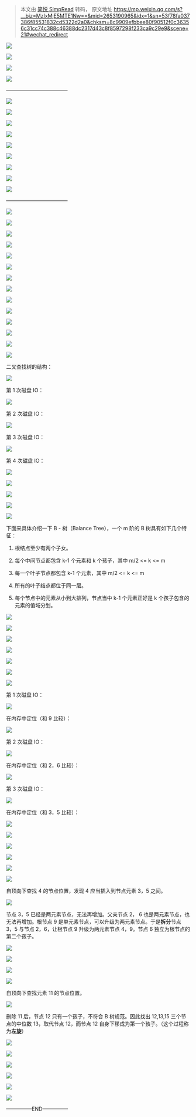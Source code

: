 > 本文由 [简悦 SimpRead](http://ksria.com/simpread/) 转码， 原文地址 https://mp.weixin.qq.com/s?__biz=MzIxMjE5MTE1Nw==&mid=2653190965&idx=1&sn=53f78fa037386f85531832cd5322d2a0&chksm=8c9909efbbee80f90512f0c36356c31cc74c388c46388dc2317d43c8f8597298f233ca9c29e9&scene=21#wechat_redirect

![](http://mmbiz.qpic.cn/mmbiz_jpg/NtO5sialJZGoX9aS1vS0cNOWWdNpKV4omperuU9tXVmGtiaebVYhIH8LzNQ4SQ9gcmt8lFRmbVsote0EWZnYWkFQ/0?wx_fmt=jpeg)

![](http://mmbiz.qpic.cn/mmbiz_jpg/NtO5sialJZGoX9aS1vS0cNOWWdNpKV4omvE3DX4LSX7UibSEHDpZOf4OXTIkmqCKs1ib0kbiaiauTePPDaxIqwLyLeg/0?wx_fmt=jpeg)

![](http://mmbiz.qpic.cn/mmbiz_jpg/NtO5sialJZGoX9aS1vS0cNOWWdNpKV4omELrLF4iagicxUdv5w5btvMcQQ1ohptiaaSwAia1Fkuch7G3fkknia7fNePg/0?wx_fmt=jpeg)

![](http://mmbiz.qpic.cn/mmbiz_jpg/NtO5sialJZGoX9aS1vS0cNOWWdNpKV4omSKmWO5RhbfETA3zpFeHZ4cibNoIicvH53qDjqG8ACNCicNcWEfzw4XWAg/0?wx_fmt=jpeg)

————————————

![](http://mmbiz.qpic.cn/mmbiz_jpg/NtO5sialJZGoX9aS1vS0cNOWWdNpKV4om3Qb9JbdqRkZrupQiao3q5icrLj50oKiclmhqoQ7KYhrMw9U0RkccRn8LA/0?wx_fmt=jpeg)

![](http://mmbiz.qpic.cn/mmbiz_jpg/NtO5sialJZGoX9aS1vS0cNOWWdNpKV4omZgqJwlvKKIEiboZYN1bj1ptC8JDBpSgMK5sGsXVbfvqLhmAsYnCwa1A/0?wx_fmt=jpeg)

![](http://mmbiz.qpic.cn/mmbiz_jpg/NtO5sialJZGoX9aS1vS0cNOWWdNpKV4om164ApDQhpkSADVz47icNO3o935TepKIUW9xrsR2G3D5I1mXGBTEuHXg/0?wx_fmt=jpeg)

![](http://mmbiz.qpic.cn/mmbiz_jpg/NtO5sialJZGoX9aS1vS0cNOWWdNpKV4omcoibibpZkKHvjlCKsltt6ibWFekKiaVmJhVolWSicZxNu7PdWF0gyoia1xuQ/0?wx_fmt=jpeg)

![](http://mmbiz.qpic.cn/mmbiz_jpg/NtO5sialJZGoX9aS1vS0cNOWWdNpKV4omicanwicic4BYm8mbD3Q8pke9DVg0PtxeURueV3GgANAejY08UFSsThehQ/0?wx_fmt=jpeg)

![](http://mmbiz.qpic.cn/mmbiz_jpg/NtO5sialJZGoX9aS1vS0cNOWWdNpKV4om0W1TkatXcgYSTJ7oJ2LqfJmw3qQug4b9P3mUyTc0K0fzKj1EIBJynQ/0?wx_fmt=jpeg)

![](http://mmbiz.qpic.cn/mmbiz_jpg/NtO5sialJZGoX9aS1vS0cNOWWdNpKV4omBUWHsicmVibFZUZZReEcs6Zc3ib6QXLYK4ia47FTFicTMX0OUhdAph2v64Q/0?wx_fmt=jpeg)

![](http://mmbiz.qpic.cn/mmbiz_jpg/NtO5sialJZGoX9aS1vS0cNOWWdNpKV4omTAN4YuIgbLictZMXokmleDkhnzicgXia0AXOU20icbQ3pbJkticiaSoGPT8A/0?wx_fmt=jpeg)

![](http://mmbiz.qpic.cn/mmbiz_jpg/NtO5sialJZGoX9aS1vS0cNOWWdNpKV4omjicVxJO4kgHOBz8b22xEXHHzGr1pYlAibauqDbm2VA0MI1oITlpzZ5Yw/0?wx_fmt=jpeg)

————————————

![](http://mmbiz.qpic.cn/mmbiz_jpg/NtO5sialJZGoX9aS1vS0cNOWWdNpKV4omdmtOGTVtHfdQf3LclwKpo1CKYmUfMR4l2QUksDsl1oX13yMBe9FD0Q/0?wx_fmt=jpeg)

![](http://mmbiz.qpic.cn/mmbiz_jpg/NtO5sialJZGoX9aS1vS0cNOWWdNpKV4omaDShib6S2yT1WpbviaA9LIUfkoiaGNh0l4CXvUm1ZJCrAhibqaZm06RgOQ/0?wx_fmt=jpeg)

![](http://mmbiz.qpic.cn/mmbiz_jpg/NtO5sialJZGoX9aS1vS0cNOWWdNpKV4om6Hic9ucmUQKD1sOvC8y3JicHFGXEaOBl2MqpFsggOShs3g7BQzzPXicXA/0?wx_fmt=jpeg)

![](http://mmbiz.qpic.cn/mmbiz_jpg/NtO5sialJZGoX9aS1vS0cNOWWdNpKV4ommNia994ceJWX4EWfoMh1WX62ZaicIichj5saiaVpexWyKrLicubIjHckKrA/0?wx_fmt=jpeg)

![](http://mmbiz.qpic.cn/mmbiz_jpg/NtO5sialJZGoX9aS1vS0cNOWWdNpKV4omSOUSOqWqT1nIZABVxuOOj73vcJwzWXnTdLpNTuGgib4MJnQoLTxaMdg/0?wx_fmt=jpeg)

![](http://mmbiz.qpic.cn/mmbiz_jpg/NtO5sialJZGoBqEgxvibyZ3S2O8GG2EcibsUCP8BndApsVGic5GsRF5jzWDMMDpR6hbuV02Na2H9Hmos0OftQfxu9A/0?wx_fmt=jpeg)

![](http://mmbiz.qpic.cn/mmbiz_jpg/NtO5sialJZGoBqEgxvibyZ3S2O8GG2EcibsvrVpZMS87QUQwRoS4svtRvD5JfZWBz7ltVwQJ2cXfia3khYrRn7qTpA/0?wx_fmt=jpeg)

![](http://mmbiz.qpic.cn/mmbiz_jpg/NtO5sialJZGoBqEgxvibyZ3S2O8GG2EcibsQ2obnicxqsJFrFkTib8QMdiah5yjDLRAH4A6Dvv4Rc40A2OePp9xAxpCQ/0?wx_fmt=jpeg)

![](http://mmbiz.qpic.cn/mmbiz_jpg/NtO5sialJZGoBqEgxvibyZ3S2O8GG2EcibsCoxqcduibyKDpCnAnmibnVNaqJV0YibhpYYp3gE65N1W771XqzzibZQelA/0?wx_fmt=jpeg)

![](http://mmbiz.qpic.cn/mmbiz_jpg/NtO5sialJZGoBqEgxvibyZ3S2O8GG2Ecibs1G1ickrTiaqeCZU52j6ibcj17vYGUiccE8oALmTQXbiaeOKcc5ZibAwj966Q/0?wx_fmt=jpeg)

![](http://mmbiz.qpic.cn/mmbiz_jpg/NtO5sialJZGoBqEgxvibyZ3S2O8GG2EcibscvQzdW5SqAhOjV8y1Q3XewCCkG8YbzlBFibQMMAeOJQLFgtiaqcJYnwA/0?wx_fmt=jpeg)

![](http://mmbiz.qpic.cn/mmbiz_jpg/NtO5sialJZGoBqEgxvibyZ3S2O8GG2EcibsLu2WteEnEZdVUbm2XLh5rDfKcWeLYYbUkDl75lo24jib4CbWmGHCZug/0?wx_fmt=jpeg)

![](http://mmbiz.qpic.cn/mmbiz_jpg/NtO5sialJZGoBqEgxvibyZ3S2O8GG2EcibsoaByag5Eh52qcZNialGyVKHvcicQ9HFxrWTsvJ7Zeh02evJN2ufTZ5Rw/0?wx_fmt=jpeg)

![](http://mmbiz.qpic.cn/mmbiz_jpg/NtO5sialJZGoBqEgxvibyZ3S2O8GG2EcibsKyTxsxAClzrIgScDUhDEhO1zTcncial0ZJwu3ZJQRwKRug9F1VlU9icQ/0?wx_fmt=jpeg)

二叉查找树的结构：

![](http://mmbiz.qpic.cn/mmbiz_jpg/NtO5sialJZGoBqEgxvibyZ3S2O8GG2EcibsvX4fQHNcU5drUrPZPFsuzicnicKycoHQd4Hqric5UzjeK7bsSRVbykmnw/0?wx_fmt=jpeg)

第 1 次磁盘 IO：

![](http://mmbiz.qpic.cn/mmbiz_jpg/NtO5sialJZGoBqEgxvibyZ3S2O8GG2EcibsMKibN9giaNVMbFIlnvTkruWuatuQdvoN07INpbQMFfibtlamFibYTYZjTw/0?wx_fmt=jpeg)

第 2 次磁盘 IO：

![](http://mmbiz.qpic.cn/mmbiz_jpg/NtO5sialJZGoBqEgxvibyZ3S2O8GG2EcibsonW75DsA6sbibqEEDib8e127Bmlx1cjNiacNAtJRtHdgssedibHxWVz0Bg/0?wx_fmt=jpeg)

第 3 次磁盘 IO：

![](http://mmbiz.qpic.cn/mmbiz_jpg/NtO5sialJZGoBqEgxvibyZ3S2O8GG2EcibsnjKOKCu20S5b2apqe3RHqiaL5cRTPxicF2NQ4j4ic8dbvBwTGgdCLHbxg/0?wx_fmt=jpeg)

第 4 次磁盘 IO：

![](http://mmbiz.qpic.cn/mmbiz_jpg/NtO5sialJZGoBqEgxvibyZ3S2O8GG2EcibsqUOlpMg643uxxrb9ygP4Shq20MEicRsv5GqzxqImolibJOVf5Qn9ySgQ/0?wx_fmt=jpeg)

![](http://mmbiz.qpic.cn/mmbiz_jpg/NtO5sialJZGoBqEgxvibyZ3S2O8GG2EcibsRbGPSjia4RQWOVQ2DZVhYibibJasdg3v3QMNS0p4IJtDnAcOnVP4xYp8Q/0?wx_fmt=jpeg)

![](http://mmbiz.qpic.cn/mmbiz_jpg/NtO5sialJZGoBqEgxvibyZ3S2O8GG2Ecibsr6LX79azuhDhNsNibBibVanpqDbccbibgkFziaNHsTPQNsLPq8GSxgNQtQ/0?wx_fmt=jpeg)

![](http://mmbiz.qpic.cn/mmbiz_jpg/NtO5sialJZGoBqEgxvibyZ3S2O8GG2EcibsmRy2uqE5dPtRSbhIJ4ciaZTMGD3dzDYTAQETXGa3zxj0AdLfFphhCtA/0?wx_fmt=jpeg)

![](http://mmbiz.qpic.cn/mmbiz_jpg/NtO5sialJZGoBqEgxvibyZ3S2O8GG2EcibsibqHeTIn9hibc3GJGiarSS9xH0SpPhaclQvKBYy5nbmTg1cYnJM3AFfpg/0?wx_fmt=jpeg)

下面来具体介绍一下 B - 树（Balance Tree），一个 m 阶的 B 树具有如下几个特征：

1. 根结点至少有两个子女。

2. 每个中间节点都包含 k-1 个元素和 k 个孩子，其中 m/2 <= k <= m

3. 每一个叶子节点都包含 k-1 个元素，其中 m/2 <= k <= m

4. 所有的叶子结点都位于同一层。

5. 每个节点中的元素从小到大排列，节点当中 k-1 个元素正好是 k 个孩子包含的元素的值域分划。

![](http://mmbiz.qpic.cn/mmbiz_jpg/NtO5sialJZGoBqEgxvibyZ3S2O8GG2EcibsjkSxcKGRzGmJ3iaxkBAnc0vqOfTn2nMJWTQLICNFh8f4S8TeVpzeX6w/0?wx_fmt=jpeg)

![](http://mmbiz.qpic.cn/mmbiz_jpg/NtO5sialJZGoBqEgxvibyZ3S2O8GG2EcibsBx8AoeUa9IVbk2JbdsjMZ5p0tdicHkO6fN6dCIwdIojkxicK4GdAv7XQ/0?wx_fmt=jpeg)

![](http://mmbiz.qpic.cn/mmbiz_jpg/NtO5sialJZGoBqEgxvibyZ3S2O8GG2Ecibs5LFXxLRhEVH55mqXMhGf9C2icZ4iaFcBhUhABThvG0hiaoD1z4icgQJbbA/0?wx_fmt=jpeg)

![](http://mmbiz.qpic.cn/mmbiz_jpg/NtO5sialJZGrbI83f8meYn1UlzibHGBcqRSQb6eDxZctbAxvNt5gYKPlFEiaNaPcqor2hJ6peyuxGQDmQ8Gaougibw/0?wx_fmt=jpeg)

![](http://mmbiz.qpic.cn/mmbiz_jpg/NtO5sialJZGrbI83f8meYn1UlzibHGBcqRictJGn6axEj3BMbc5RwBiaAPPC9mWxYl6yhQ8icB1YAnux37NmYiatKQXQ/0?wx_fmt=jpeg)

![](http://mmbiz.qpic.cn/mmbiz_jpg/NtO5sialJZGrbI83f8meYn1UlzibHGBcqRwHXAS5B5icGP98ChYyCQ3jiaw7ickeibRBibZTtu5HwWM30R15VAbCh4tOQ/0?wx_fmt=jpeg)

![](http://mmbiz.qpic.cn/mmbiz_jpg/NtO5sialJZGrbI83f8meYn1UlzibHGBcqRxZ6vZjclNWA40cibmZAic9ZZYeZT4aOibCZVTAc4CaauXJN76UvDb7m3Q/0?wx_fmt=jpeg)

第 1 次磁盘 IO：

![](http://mmbiz.qpic.cn/mmbiz_jpg/NtO5sialJZGrbI83f8meYn1UlzibHGBcqRCCdQPjxVB531QYltibYibYIo6ialib6bg8sXJOBOeicDvEUvniastwicibaeibg/0?wx_fmt=jpeg)

在内存中定位（和 9 比较）：

![](http://mmbiz.qpic.cn/mmbiz_jpg/NtO5sialJZGrbI83f8meYn1UlzibHGBcqRIiasUvxOs9ibvlu4PP4gtPZmAbhEVich1tpja1PDWeHyx5491J9bLE12A/0?wx_fmt=jpeg)

第 2 次磁盘 IO：

![](http://mmbiz.qpic.cn/mmbiz_jpg/NtO5sialJZGrbI83f8meYn1UlzibHGBcqR4ccGREXzfjztA98p0b4dICrLAXrsibqYaQU5MRezYuAchHlpdl9MIzw/0?wx_fmt=jpeg)

在内存中定位（和 2，6 比较）：

![](http://mmbiz.qpic.cn/mmbiz_jpg/NtO5sialJZGrbI83f8meYn1UlzibHGBcqRKf8XQytR3X9B321Nkva8Fovzn9Fmn95HZP4oK1Il7aFFtCdyhHffUw/0?wx_fmt=jpeg)

第 3 次磁盘 IO：

![](http://mmbiz.qpic.cn/mmbiz_jpg/NtO5sialJZGrbI83f8meYn1UlzibHGBcqRMqrICiaHEH2ucwtbSgh4AT3usOO98Axv3mwHGWOea2GkJQ77Svxfs5g/0?wx_fmt=jpeg)

在内存中定位（和 3，5 比较）：

![](http://mmbiz.qpic.cn/mmbiz_jpg/NtO5sialJZGrbI83f8meYn1UlzibHGBcqRu8LjAqtagyeicY27yaUG0SmmLQLCOP3VQrQNIeMCaxfibY6PpicuF1tyg/0?wx_fmt=jpeg)

![](http://mmbiz.qpic.cn/mmbiz_jpg/NtO5sialJZGrbI83f8meYn1UlzibHGBcqROjXMmxDcDp47DBcuORbpMnxg50rsBQ96CN1V8kxL2Z7KjsgJCl5diaw/0?wx_fmt=jpeg)

![](http://mmbiz.qpic.cn/mmbiz_jpg/NtO5sialJZGrbI83f8meYn1UlzibHGBcqRY7fntn7UFgicRUrjHaD0bdmWVYwVFHbcxYNVcibSeWIXbhiaAoVzccEiaQ/0?wx_fmt=jpeg)

![](http://mmbiz.qpic.cn/mmbiz_jpg/NtO5sialJZGrbI83f8meYn1UlzibHGBcqRzlhRceia6QePPtGlxXchpFllA5Pj2uxicwJGQNLiaJQcicDNYQ3ptnqn2g/0?wx_fmt=jpeg)

![](http://mmbiz.qpic.cn/mmbiz_jpg/NtO5sialJZGrbI83f8meYn1UlzibHGBcqRXpicfJ3TeTpKia3Q3O8g2GveeiadPpGQLU4LAt4hNCKra1fFSlHTvCWNw/0?wx_fmt=jpeg)

![](http://mmbiz.qpic.cn/mmbiz_jpg/NtO5sialJZGrbI83f8meYn1UlzibHGBcqRK4Kd1rCcGicTltzlzVFUWiblatibLy2rYfiaYrCKwv8IXb8egabgXJgWJg/0?wx_fmt=jpeg)

自顶向下查找 4 的节点位置，发现 4 应当插入到节点元素 3，5 之间。

![](http://mmbiz.qpic.cn/mmbiz_jpg/NtO5sialJZGrbI83f8meYn1UlzibHGBcqRYk5euDrbMgVubTR4gvIL3U4LdicK3Fu1f7ATq9tGChL9YLXibJeuCTCA/0?wx_fmt=jpeg)

节点 3，5 已经是两元素节点，无法再增加。父亲节点 2， 6 也是两元素节点，也无法再增加。根节点 9 是单元素节点，可以升级为两元素节点。于是**拆分**节点 3，5 与节点 2，6，让根节点 9 升级为两元素节点 4，9。节点 6 独立为根节点的第二个孩子。

![](http://mmbiz.qpic.cn/mmbiz_jpg/NtO5sialJZGrbI83f8meYn1UlzibHGBcqRSBqOKQc3NYe8HA7mX4QjSjUpfkWLqGBfWm8wHmic7qajFaickGSTX8NA/0?wx_fmt=jpeg)

![](http://mmbiz.qpic.cn/mmbiz_jpg/NtO5sialJZGrbI83f8meYn1UlzibHGBcqR9v2h25hzn192XuqicoUVCWIBEt6gKRocujXzDJiamrgib1EV1ibSpxNQUA/0?wx_fmt=jpeg)

![](http://mmbiz.qpic.cn/mmbiz_jpg/NtO5sialJZGrbI83f8meYn1UlzibHGBcqRbtPeqBtFvXneXlicy7aPRWiaQ59goTjyCAmnX1tTQ0KlY24NbMxtfF0w/0?wx_fmt=jpeg)

![](http://mmbiz.qpic.cn/mmbiz_jpg/NtO5sialJZGrbI83f8meYn1UlzibHGBcqRmC7NLG3HUZoqpvP30UDSMTj0WNwoUYhakYNibAQaUlKiclicvyMNt3bGA/0?wx_fmt=jpeg)

自顶向下查找元素 11 的节点位置。

![](http://mmbiz.qpic.cn/mmbiz_jpg/NtO5sialJZGrbI83f8meYn1UlzibHGBcqRfnGwPGrX4NhnkJfBuKqNdXAyHWJiaBd5b0ruibuhHJvUnmCYpt1eJxdg/0?wx_fmt=jpeg)

删除 11 后，节点 12 只有一个孩子，不符合 B 树规范。因此找出 12,13,15 三个节点的中位数 13，取代节点 12，而节点 12 自身下移成为第一个孩子。（这个过程称为**左旋**）

![](http://mmbiz.qpic.cn/mmbiz_jpg/NtO5sialJZGrbI83f8meYn1UlzibHGBcqRta9bOwANA1gjzduWKKAhl5N9IkFgZPNYNNzzdByY7LYiautLXVNnJ4w/0?wx_fmt=jpeg)

![](http://mmbiz.qpic.cn/mmbiz_jpg/NtO5sialJZGrbI83f8meYn1UlzibHGBcqRbDOA2SYhksUO3BlibgZciauxcTZFfXobCnFwPegUjLHYqwq4CW7gTYGg/0?wx_fmt=jpeg)

![](http://mmbiz.qpic.cn/mmbiz_jpg/NtO5sialJZGrbI83f8meYn1UlzibHGBcqRJL3EcNOic0fHafn4ltyInugPY8jtiaUkfQWMYOia3zcsqEmibZ7xszsvvw/0?wx_fmt=jpeg)

![](http://mmbiz.qpic.cn/mmbiz_jpg/NtO5sialJZGrbI83f8meYn1UlzibHGBcqRdkMYKpR4OMWfwLVEjyVTFvN247FyLu2xh6tiaAaZHLq3CdtbpHJNCicQ/0?wx_fmt=jpeg)

![](http://mmbiz.qpic.cn/mmbiz_jpg/NtO5sialJZGrbI83f8meYn1UlzibHGBcqRDNv7EqMgsEBvBibODkjW2iaO8ib2pOvBlarsmXK3bVPTJcqCV6qS9yTqA/0?wx_fmt=jpeg)

![](http://mmbiz.qpic.cn/mmbiz_jpg/NtO5sialJZGrbI83f8meYn1UlzibHGBcqR9e717QtA8PSsFvkWnwjs9HuI28mbpmvaLFFfSiakAlfnotvdZ0gibApA/0?wx_fmt=jpeg)

—————END—————